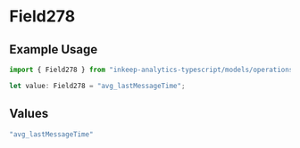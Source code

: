 # Field278

## Example Usage

```typescript
import { Field278 } from "inkeep-analytics-typescript/models/operations";

let value: Field278 = "avg_lastMessageTime";
```

## Values

```typescript
"avg_lastMessageTime"
```